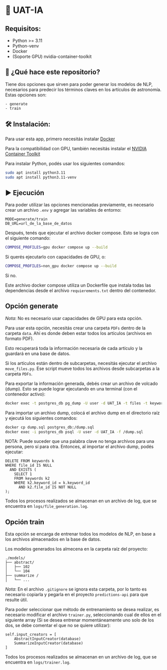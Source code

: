 # 📄 UAT-IA

## Requisitos:

- Python >= 3.11  
- Python-venv  
- Docker  
- (Soporte GPU) nvidia-container-toolkit

## 🧠 ¿Qué hace este repositorio?

Tiene dos opciones que sirven para poder generar los modelos de NLP, necesarios para predecir los términos claves en los artículos de astronomía. Estas opciones son:

```
- generate
- train
```

## 🛠️ Instalación:

Para usar esta app, primero necesitás instalar [Docker](https://docs.docker.com/engine/install/ubuntu/)

Para la compatibilidad con GPU, también necesitás instalar el [NVIDIA Container Toolkit](https://docs.nvidia.com/datacenter/cloud-native/container-toolkit/latest/install-guide.html)

Para instalar Python, podés usar los siguientes comandos:

```bash
sudo apt install python3.11
sudo apt install python3.11-venv
```

## ▶️ Ejecución

Para poder utilizar las opciones mencionadas previamente, es necesario crear un archivo `.env` y agregar las variables de entorno:

```
MODE=generate/train
DB_URL=url_de_la_base_de_datos
```

Después, tenés que ejecutar el archivo docker compose. Esto se logra con el siguiente comando:

```bash
COMPOSE_PROFILES=gpu docker compose up --build
```

Si querés ejecutarlo con capacidades de GPU, o:

```bash
COMPOSE_PROFILES=non_gpu docker compose up --build
```

Si no.

Este archivo docker compose utiliza un Dockerfile que instala todas las dependencias desde el archivo `requierements.txt` dentro del contenedor.

## Opción generate

_Nota_: No es necesario usar capacidades de GPU para esta opción.

Para usar esta opción, necesitás crear una carpeta `PDFs` dentro de la carpeta `data`. Ahí es donde deben estar todos los artículos (archivos en formato PDF).

Esto recuperará toda la información necesaria de cada artículo y la guardará en una base de datos.

Si los artículos están dentro de subcarpetas, necesitás ejecutar el archivo `move_files.py`. Ese script mueve todos los archivos desde subcarpetas a la carpeta `PDFs`.

Para exportar la información generada, debés crear un archivo de volcado (dump). Esto se puede lograr ejecutando en una terminal (con el contenedor activo):

```bash
docker exec -t postgres_db pg_dump -U user -d UAT_IA -t files -t keywords > dump.sql
```

Para importar un archivo dump, colocá el archivo dump en el directorio raíz y ejecutá los siguientes comandos:

```bash
docker cp dump.sql postgres_db:/dump.sql
docker exec -i postgres_db psql -U user -d UAT_IA -f /dump.sql
```

NOTA: Puede suceder que una palabra clave no tenga archivos para una persona, pero sí para otra. Entonces, al importar el archivo dump, podés ejecutar:

```
DELETE FROM keywords k
WHERE file_id IS NULL
  AND EXISTS (
    SELECT 1
    FROM keywords k2
    WHERE k2.keyword_id = k.keyword_id
      AND k2.file_id IS NOT NULL
);
```

Todos los procesos realizados se almacenan en un archivo de log, que se encuentra en `logs/file_generation.log`.

## Opción train

Esta opción se encarga de entrenar todos los modelos de NLP, en base a los archivos almacenados en la base de datos.

Los modelos generados los almecena en la carpeta raíz del proyecto: 

```
./models/
├── abstract/
│   ├── 102
│   └── 104
├── summarize /
│   └── ...
```

_Nota_: En el archivo `.gitignore` se ignora esta carpeta, por lo tanto es necesario copiarla y pegarla en el proyecto `predictions-api` para que resulte útil.

Para poder seleccionar que método de entrenamiento se desea realizar, es necesario modificar el archivo `trainer.py`, seleccionando cual de ellos en el siguiente array (Si se desea entrenar momentáneamente uno solo de los dos, se debe comentar el que no se quiere utilizar):

```
self.input_creators = [
    AbstractInputCreator(database)
    SummarizeInputCreator(database)
]
```

Todos los procesos realizados se almacenan en un archivo de log, que se encuentra en `logs/trainer.log`.
